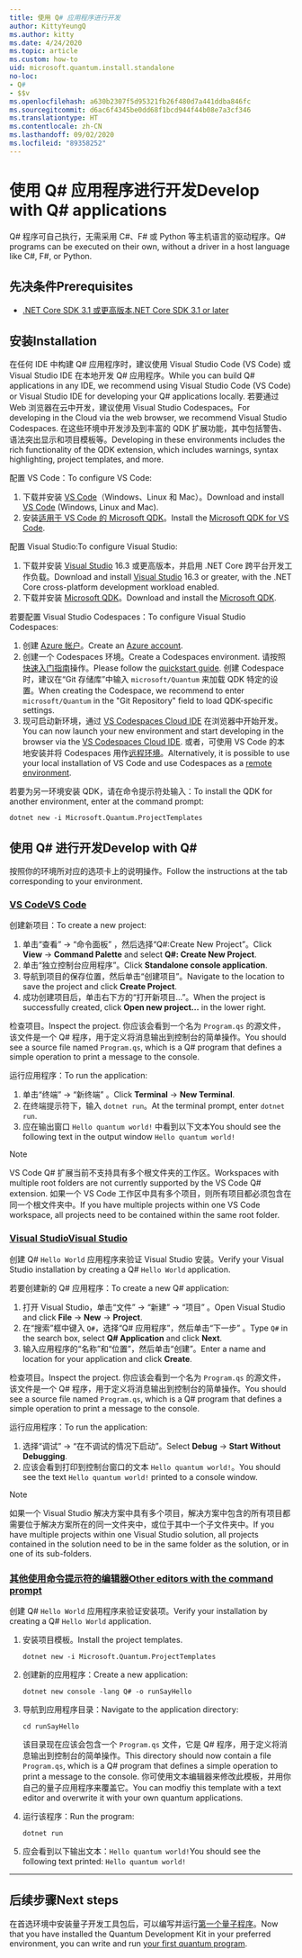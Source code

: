 ```yaml
---
title: 使用 Q# 应用程序进行开发
author: KittyYeungQ
ms.author: kitty
ms.date: 4/24/2020
ms.topic: article
ms.custom: how-to
uid: microsoft.quantum.install.standalone
no-loc:
- Q#
- $$v
ms.openlocfilehash: a630b2307f5d95321fb26f480d7a441ddba846fc
ms.sourcegitcommit: d6ac6f4345be0dd68f1bcd944f44b08e7a3cf346
ms.translationtype: HT
ms.contentlocale: zh-CN
ms.lasthandoff: 09/02/2020
ms.locfileid: "89358252"
---
```

# <a name="develop-with-no-locq-applications"></a><span data-ttu-id="5e7a2-102">使用 Q# 应用程序进行开发</span><span class="sxs-lookup"><span data-stu-id="5e7a2-102">Develop with Q# applications</span></span>

<span data-ttu-id="5e7a2-103">Q# 程序可自己执行，无需采用 C#、F# 或 Python 等主机语言的驱动程序。</span><span class="sxs-lookup"><span data-stu-id="5e7a2-103">Q# programs can be executed on their own, without a driver in a host language like C#, F#, or Python.</span></span>

## <a name="prerequisites"></a><span data-ttu-id="5e7a2-104">先决条件</span><span class="sxs-lookup"><span data-stu-id="5e7a2-104">Prerequisites</span></span>

- [<span data-ttu-id="5e7a2-105">.NET Core SDK 3.1 或更高版本</span><span class="sxs-lookup"><span data-stu-id="5e7a2-105">.NET Core SDK 3.1 or later</span></span>](https://www.microsoft.com/net/download)

## <a name="installation"></a><span data-ttu-id="5e7a2-106">安装</span><span class="sxs-lookup"><span data-stu-id="5e7a2-106">Installation</span></span>

<span data-ttu-id="5e7a2-107">在任何 IDE 中构建 Q# 应用程序时，建议使用 Visual Studio Code (VS Code) 或 Visual Studio IDE 在本地开发 Q# 应用程序。</span><span class="sxs-lookup"><span data-stu-id="5e7a2-107">While you can build Q# applications in any IDE, we recommend using Visual Studio Code (VS Code) or Visual Studio IDE for developing your Q# applications locally.</span></span> <span data-ttu-id="5e7a2-108">若要通过 Web 浏览器在云中开发，建议使用 Visual Studio Codespaces。</span><span class="sxs-lookup"><span data-stu-id="5e7a2-108">For developing in the Cloud via the web browser, we recommend Visual Studio Codespaces.</span></span> <span data-ttu-id="5e7a2-109">在这些环境中开发涉及到丰富的 QDK 扩展功能，其中包括警告、语法突出显示和项目模板等。</span><span class="sxs-lookup"><span data-stu-id="5e7a2-109">Developing in these environments includes the rich functionality of the QDK extension, which includes warnings, syntax highlighting, project templates, and more.</span></span> 

<span data-ttu-id="5e7a2-110">配置 VS Code：</span><span class="sxs-lookup"><span data-stu-id="5e7a2-110">To configure VS Code:</span></span>

1. <span data-ttu-id="5e7a2-111">下载并安装 [VS Code](https://code.visualstudio.com/download)（Windows、Linux 和 Mac）。</span><span class="sxs-lookup"><span data-stu-id="5e7a2-111">Download and install [VS Code](https://code.visualstudio.com/download) (Windows, Linux and Mac).</span></span>
2. <span data-ttu-id="5e7a2-112">安装[适用于 VS Code 的 Microsoft QDK](https://marketplace.visualstudio.com/items?itemName=quantum.quantum-devkit-vscode)。</span><span class="sxs-lookup"><span data-stu-id="5e7a2-112">Install the [Microsoft QDK for VS Code](https://marketplace.visualstudio.com/items?itemName=quantum.quantum-devkit-vscode).</span></span>

<span data-ttu-id="5e7a2-113">配置 Visual Studio:</span><span class="sxs-lookup"><span data-stu-id="5e7a2-113">To configure Visual Studio:</span></span>

1. <span data-ttu-id="5e7a2-114">下载并安装 [Visual Studio](https://visualstudio.microsoft.com/downloads/) 16.3 或更高版本，并启用 .NET Core 跨平台开发工作负载。</span><span class="sxs-lookup"><span data-stu-id="5e7a2-114">Download and install [Visual Studio](https://visualstudio.microsoft.com/downloads/) 16.3 or greater, with the .NET Core cross-platform development workload enabled.</span></span>
2. <span data-ttu-id="5e7a2-115">下载并安装 [Microsoft QDK](https://marketplace.visualstudio.com/items?itemName=quantum.DevKit)。</span><span class="sxs-lookup"><span data-stu-id="5e7a2-115">Download and install the [Microsoft QDK](https://marketplace.visualstudio.com/items?itemName=quantum.DevKit).</span></span>

<span data-ttu-id="5e7a2-116">若要配置 Visual Studio Codespaces：</span><span class="sxs-lookup"><span data-stu-id="5e7a2-116">To configure Visual Studio Codespaces:</span></span>

1. <span data-ttu-id="5e7a2-117">创建 [Azure 帐户](https://azure.microsoft.com/free/)。</span><span class="sxs-lookup"><span data-stu-id="5e7a2-117">Create an [Azure account](https://azure.microsoft.com/free/).</span></span>
2. <span data-ttu-id="5e7a2-118">创建一个 Codespaces 环境。</span><span class="sxs-lookup"><span data-stu-id="5e7a2-118">Create a Codespaces environment.</span></span> <span data-ttu-id="5e7a2-119">请按照[快速入门指南](https://docs.microsoft.com/visualstudio/codespaces/quickstarts/browser)操作。</span><span class="sxs-lookup"><span data-stu-id="5e7a2-119">Please follow the [quickstart guide](https://docs.microsoft.com/visualstudio/codespaces/quickstarts/browser).</span></span> <span data-ttu-id="5e7a2-120">创建 Codespace 时，建议在“Git 存储库”中输入 `microsoft/Quantum` 来加载 QDK 特定的设置。</span><span class="sxs-lookup"><span data-stu-id="5e7a2-120">When creating the Codespace, we recommend to enter `microsoft/Quantum` in the "Git Repository" field to load QDK-specific settings.</span></span>
3. <span data-ttu-id="5e7a2-121">现可启动新环境，通过 [VS Codespaces Cloud IDE](https://online.visualstudio.com/environments) 在浏览器中开始开发。</span><span class="sxs-lookup"><span data-stu-id="5e7a2-121">You can now launch your new environment and start developing in the browser via the [VS Codespaces Cloud IDE](https://online.visualstudio.com/environments).</span></span> <span data-ttu-id="5e7a2-122">或者，可使用 VS Code 的本地安装并将 Codespaces 用作[远程环境](https://docs.microsoft.com/visualstudio/online/how-to/vscode)。</span><span class="sxs-lookup"><span data-stu-id="5e7a2-122">Alternatively, it is possible to use your local installation of VS Code and use Codespaces as a [remote environment](https://docs.microsoft.com/visualstudio/online/how-to/vscode).</span></span>


<span data-ttu-id="5e7a2-123">若要为另一环境安装 QDK，请在命令提示符处输入：</span><span class="sxs-lookup"><span data-stu-id="5e7a2-123">To install the QDK for another environment, enter at the command prompt:</span></span>

```dotnetcli
dotnet new -i Microsoft.Quantum.ProjectTemplates
```

## <a name="develop-with-no-locq"></a><span data-ttu-id="5e7a2-124">使用 Q# 进行开发</span><span class="sxs-lookup"><span data-stu-id="5e7a2-124">Develop with Q#</span></span>

<span data-ttu-id="5e7a2-125">按照你的环境所对应的选项卡上的说明操作。</span><span class="sxs-lookup"><span data-stu-id="5e7a2-125">Follow the instructions at the tab corresponding to your environment.</span></span>

### <a name="vs-code"></a>[<span data-ttu-id="5e7a2-126">VS Code</span><span class="sxs-lookup"><span data-stu-id="5e7a2-126">VS Code</span></span>](#tab/tabid-vscode)

<span data-ttu-id="5e7a2-127">创建新项目：</span><span class="sxs-lookup"><span data-stu-id="5e7a2-127">To create a new project:</span></span>

1. <span data-ttu-id="5e7a2-128">单击“查看” -> “命令面板” ，然后选择“Q#:Create New Project”。</span><span class="sxs-lookup"><span data-stu-id="5e7a2-128">Click **View** -> **Command Palette** and select **Q#: Create New Project**.</span></span>
2. <span data-ttu-id="5e7a2-129">单击“独立控制台应用程序”。</span><span class="sxs-lookup"><span data-stu-id="5e7a2-129">Click **Standalone console application**.</span></span>
3. <span data-ttu-id="5e7a2-130">导航到项目的保存位置，然后单击“创建项目”。</span><span class="sxs-lookup"><span data-stu-id="5e7a2-130">Navigate to the location to save the project and click **Create Project**.</span></span>
4. <span data-ttu-id="5e7a2-131">成功创建项目后，单击右下方的“打开新项目…”。</span><span class="sxs-lookup"><span data-stu-id="5e7a2-131">When the project is successfully created, click **Open new project...** in the lower right.</span></span>
        
<span data-ttu-id="5e7a2-132">检查项目。</span><span class="sxs-lookup"><span data-stu-id="5e7a2-132">Inspect the project.</span></span> <span data-ttu-id="5e7a2-133">你应该会看到一个名为 `Program.qs` 的源文件，该文件是一个 Q# 程序，用于定义将消息输出到控制台的简单操作。</span><span class="sxs-lookup"><span data-stu-id="5e7a2-133">You should see a source file named `Program.qs`, which is a Q# program that defines a simple operation to print a message to the console.</span></span>

<span data-ttu-id="5e7a2-134">运行应用程序：</span><span class="sxs-lookup"><span data-stu-id="5e7a2-134">To run the application:</span></span>
1. <span data-ttu-id="5e7a2-135">单击“终端” -> “新终端” 。</span><span class="sxs-lookup"><span data-stu-id="5e7a2-135">Click **Terminal** -> **New Terminal**.</span></span>
2. <span data-ttu-id="5e7a2-136">在终端提示符下，输入 `dotnet run`。</span><span class="sxs-lookup"><span data-stu-id="5e7a2-136">At the terminal prompt, enter `dotnet run`.</span></span>
3. <span data-ttu-id="5e7a2-137">应在输出窗口 `Hello quantum world!` 中看到以下文本</span><span class="sxs-lookup"><span data-stu-id="5e7a2-137">You should see the following text in the output window `Hello quantum world!`</span></span>


> [!NOTE]
> <span data-ttu-id="5e7a2-138">VS Code Q# 扩展当前不支持具有多个根文件夹的工作区。</span><span class="sxs-lookup"><span data-stu-id="5e7a2-138">Workspaces with multiple root folders are not currently supported by the VS Code Q# extension.</span></span> <span data-ttu-id="5e7a2-139">如果一个 VS Code 工作区中具有多个项目，则所有项目都必须包含在同一个根文件夹中。</span><span class="sxs-lookup"><span data-stu-id="5e7a2-139">If you have multiple projects within one VS Code workspace, all projects need to be contained within the same root folder.</span></span>

### <a name="visual-studio"></a>[<span data-ttu-id="5e7a2-140">Visual Studio</span><span class="sxs-lookup"><span data-stu-id="5e7a2-140">Visual Studio</span></span>](#tab/tabid-vs)

<span data-ttu-id="5e7a2-141">创建 Q# `Hello World` 应用程序来验证 Visual Studio 安装。</span><span class="sxs-lookup"><span data-stu-id="5e7a2-141">Verify your Visual Studio installation by creating a Q# `Hello World` application.</span></span>

<span data-ttu-id="5e7a2-142">若要创建新的 Q# 应用程序：</span><span class="sxs-lookup"><span data-stu-id="5e7a2-142">To create a new Q# application:</span></span>
1. <span data-ttu-id="5e7a2-143">打开 Visual Studio，单击“文件” -> “新建” -> “项目”  。</span><span class="sxs-lookup"><span data-stu-id="5e7a2-143">Open Visual Studio and click **File** -> **New** -> **Project**.</span></span>
2. <span data-ttu-id="5e7a2-144">在“搜索”框中键入 `Q#`，选择“Q# 应用程序”，然后单击“下一步” 。</span><span class="sxs-lookup"><span data-stu-id="5e7a2-144">Type `Q#` in the search box, select **Q# Application** and click **Next**.</span></span>
3. <span data-ttu-id="5e7a2-145">输入应用程序的“名称”和“位置”，然后单击“创建”。</span><span class="sxs-lookup"><span data-stu-id="5e7a2-145">Enter a name and location for your application and click **Create**.</span></span>


<span data-ttu-id="5e7a2-146">检查项目。</span><span class="sxs-lookup"><span data-stu-id="5e7a2-146">Inspect the project.</span></span> <span data-ttu-id="5e7a2-147">你应该会看到一个名为 `Program.qs` 的源文件，该文件是一个 Q# 程序，用于定义将消息输出到控制台的简单操作。</span><span class="sxs-lookup"><span data-stu-id="5e7a2-147">You should see a source file named `Program.qs`, which is a Q# program that defines a simple operation to print a message to the console.</span></span>

<span data-ttu-id="5e7a2-148">运行应用程序：</span><span class="sxs-lookup"><span data-stu-id="5e7a2-148">To run the application:</span></span>
1. <span data-ttu-id="5e7a2-149">选择“调试” -> “在不调试的情况下启动”。</span><span class="sxs-lookup"><span data-stu-id="5e7a2-149">Select **Debug** -> **Start Without Debugging**.</span></span>
2. <span data-ttu-id="5e7a2-150">应该会看到打印到控制台窗口的文本 `Hello quantum world!`。</span><span class="sxs-lookup"><span data-stu-id="5e7a2-150">You should see the text `Hello quantum world!` printed to a console window.</span></span>

> [!NOTE]
> <span data-ttu-id="5e7a2-151">如果一个 Visual Studio 解决方案中具有多个项目，解决方案中包含的所有项目都需要位于解决方案所在的同一文件夹中，或位于其中一个子文件夹中。</span><span class="sxs-lookup"><span data-stu-id="5e7a2-151">If you have multiple projects within one Visual Studio solution, all projects contained in the solution need to be in the same folder as the solution, or in one of its sub-folders.</span></span>  

### <a name="other-editors-with-the-command-prompt"></a>[<span data-ttu-id="5e7a2-152">其他使用命令提示符的编辑器</span><span class="sxs-lookup"><span data-stu-id="5e7a2-152">Other editors with the command prompt</span></span>](#tab/tabid-cmdline)

<span data-ttu-id="5e7a2-153">创建 Q# `Hello World` 应用程序来验证安装项。</span><span class="sxs-lookup"><span data-stu-id="5e7a2-153">Verify your installation by creating a Q# `Hello World` application.</span></span>

1. <span data-ttu-id="5e7a2-154">安装项目模板。</span><span class="sxs-lookup"><span data-stu-id="5e7a2-154">Install the project templates.</span></span>

    ```dotnetcli
    dotnet new -i Microsoft.Quantum.ProjectTemplates
    ```

1. <span data-ttu-id="5e7a2-155">创建新的应用程序：</span><span class="sxs-lookup"><span data-stu-id="5e7a2-155">Create a new application:</span></span>
    ```dotnetcli
    dotnet new console -lang Q# -o runSayHello
    ```

1. <span data-ttu-id="5e7a2-156">导航到应用程序目录：</span><span class="sxs-lookup"><span data-stu-id="5e7a2-156">Navigate to the application directory:</span></span>
    ```dotnetcli
    cd runSayHello
    ```

    <span data-ttu-id="5e7a2-157">该目录现在应该会包含一个 `Program.qs` 文件，它是 Q# 程序，用于定义将消息输出到控制台的简单操作。</span><span class="sxs-lookup"><span data-stu-id="5e7a2-157">This directory should now contain a file `Program.qs`, which is a Q# program that defines a simple operation to print a message to the console.</span></span> <span data-ttu-id="5e7a2-158">你可使用文本编辑器来修改此模板，并用你自己的量子应用程序来覆盖它。</span><span class="sxs-lookup"><span data-stu-id="5e7a2-158">You can modfiy this template with a text editor and overwrite it with your own quantum applications.</span></span> 

1. <span data-ttu-id="5e7a2-159">运行该程序：</span><span class="sxs-lookup"><span data-stu-id="5e7a2-159">Run the program:</span></span>
    ```dotnetcli
    dotnet run
    ```

1. <span data-ttu-id="5e7a2-160">应会看到以下输出文本：`Hello quantum world!`</span><span class="sxs-lookup"><span data-stu-id="5e7a2-160">You should see the following text printed: `Hello quantum world!`</span></span>

***

## <a name="next-steps"></a><span data-ttu-id="5e7a2-161">后续步骤</span><span class="sxs-lookup"><span data-stu-id="5e7a2-161">Next steps</span></span>

<span data-ttu-id="5e7a2-162">在首选环境中安装量子开发工具包后，可以编写并运行[第一个量子程序](xref:microsoft.quantum.quickstarts.qrng)。</span><span class="sxs-lookup"><span data-stu-id="5e7a2-162">Now that you have installed the Quantum Development Kit in your preferred environment, you can write and run [your first quantum program](xref:microsoft.quantum.quickstarts.qrng).</span></span>
